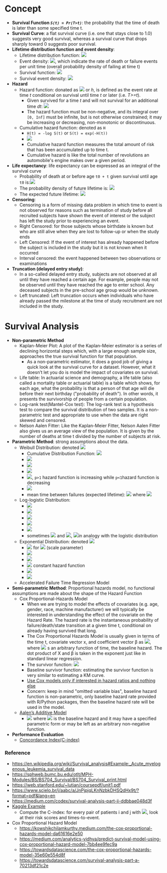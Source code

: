 # Concept

* **Survival Function *`S(t) = Pr(T>t)`***: the probability that the time of death is later than some specified time t.
* **Survival Curve**: a flat survival curve (i.e. one that stays close to 1.0) suggests very good survival, whereas a survival curve that drops sharply toward 0 suggests poor survival.
* **Lifetime distribution function and event density**: 
  * Lifetime distribution function: <img src="https://render.githubusercontent.com/render/math?math=F(t) = Pr(T<=t) = 1 - S(t)">
  * Event density: <img src="https://render.githubusercontent.com/render/math?math=f(t) = F^'(t) = \frac{d}{dt}F(t)">, which indicate the rate of death or failure events per unit time (overall probability density of failing at time t)
  * Survival function: <img src="https://render.githubusercontent.com/render/math?math=S(t) = Pr(T>t) = 1 - F(t) = \int_t^{inf} f(u)du">
  * Survival event density: <img src="https://render.githubusercontent.com/render/math?math=s(t) = S^'(t) = \frac{d}{dt}S(t)=\frac{d}{dt}\int_t^{inf}=\frac{d}{dt}[1-F(t)]=-f(t)">
* **Hazard**
  * Hazard function: donated as <img src="https://render.githubusercontent.com/render/math?math=\lambda"> or *h*, is defined as the event rate at time *t* conditional on survival until time *t* or later (i.e. *T>=t*).
    * Given survived for a time *t* and will not survival for an additional time *dt*: <img src="https://render.githubusercontent.com/render/math?math=h(t)=\lim_{dt\rightarrow 0}\frac{Pr(t\le T < t%2Bdt )}{dt*S(t)}=\frac{f(t)}{S(t)} = - \frac{S^'(t)}{S(t)} = -\frac{d}{dx}ln(S(x))">
    * The hazard function must be non-negative, and its integral over `[0, Inf]` must be infinite, but is not otherwise constrained; it may be increasing or decreasing, non-monotonic or discontinuous.
  * Cumulative hazard function: denoted as `H`
    * `H(t) = -log S(t)` or `S(t) = exp(-H(t))`
    * <img src="https://render.githubusercontent.com/render/math?math=S(t)=exp[-H(t)]=\frac{f(t)}{\lambda(t)}=1-F(t), t>0">
    * Cumulative hazard function measures the total amount of risk that has been accumulated up to time t.
    * Cumulative hazard is like the total number of revolutions an automobile's engine makes over a given period.
* **Life expectancy**: life expectancy can be expressed as an integral of the survival curve
  * Probability of death at or before age `t0 + t` given survival until age `t0` is:<img src="https://render.githubusercontent.com/render/math?math=P(T\le t_0 %2B t|T>t_0)= \frac{P(t_0<T\le T_0%2Bt)}{P(T>t_0)}=\frac{F(t_0%2Bt)-F(t_0)}{S(t_0)}"> 
  * The probability density of future lifetime is: <img src="https://render.githubusercontent.com/render/math?math=\frac{d}{dt}\frac{F(t_0 %2B t) - F(t_0)}{S(t_0)}=\frac{f(t_0%2Bt)}{S(t_0)}">
  * The expected future lifetime: <img src="https://render.githubusercontent.com/render/math?math=\frac{1}{S(t_0)}\int_0^{\infty}tf(t_0%2Bt)dt=\frac{1}{S(t_0)}\int_{t_0}^{\infty}S(t)dt">
* **Censoring**:
  * Censoring is a form of missing data problem in which time to event is not observed for reasons such as termination of study before all recruited subjects have shown the event of interest or the subject has left the study prior to experiencing an event.
  * Right Censored: for those subjects whose birthdate is known but who are still alive when they are lost to follow-up or when the study ends
  * Left Censored: If the event of interest has already happened before the subject is included in the study but it is not known when it occurred
  * Interval censored: the event happened between two observations or examinations
* **Truncation (delayed entry study)**:
  * In a so-called delayed entry study, subjects are not observed at all until they have reached a certain age. For example, people may not be observed until they have reached the age to enter school. Any deceased subjects in the pre-school age group would be unknown. 
  * Left truncated: Left truncation occurs when individuals who have already passed the milestone at the time of study recruitment are not included in the study.

# Survival Analysis
* **Non-parametric Method**
  * Kaplan-Meier Plot: A plot of the Kaplan–Meier estimator is a series of declining horizontal steps which, with a large enough sample size, approaches the true survival function for that population. 
    * As a non-parametric estimator, it does a good job of giving a quick look at the survival curve for a dataset. However, what it doesn’t let you do is model the impact of covariates on survival.
  * Life table: In actuarial science and demography, a life table (also called a mortality table or actuarial table) is a table which shows, for each age, what the probability is that a person of that age will die before their next birthday ("probability of death"). In other words, it presents the survivorship of people from a certain population.
  * Log-rank test(Mantel-Cox test): The log-rank test is a hypothesis test to compare the survival distribution of two samples. It is a non-parametric test and appropriate to use when the data are right skewed and censored.
  * Nelson Aalen Fitter: Like the Kaplan-Meier Fitter, Nelson Aalen Fitter also gives us an average view of the population. It is given by the number of deaths at time t divided by the number of subjects at risk.
* **Parametric Method**: strong assumptions about the data.
  * Weibull Distribution: denoted <img src="https://render.githubusercontent.com/render/math?math=W(p,\lambda),p>0 (shape),\lambda >0 (scale)">
    * Cumulative Distribution Function: <img src="https://render.githubusercontent.com/render/math?math=F(t) = 1 - e^{-(\lambda t)^p}">
    * <img src="https://render.githubusercontent.com/render/math?math=f(t) = p\lambda ^pt^{p-1}e^{-(\lambda t)^p}">
    * <img src="https://render.githubusercontent.com/render/math?math=S(t) = e^{-(\lambda t)^p}">
    * <img src="https://render.githubusercontent.com/render/math?math=h(t) = p\lambda ^pt^{p-1}">
    * <img src="https://render.githubusercontent.com/render/math?math=H(t) = (\lambda t)^p">, `p>1` hazard function is increasing while `p<1`hazard function is decreasing
    * <img src="https://render.githubusercontent.com/render/math?math=W(1,\lambda) = Exp(\lambda)">
    * mean time between failures (expected lifetime): <img src="https://render.githubusercontent.com/render/math?math=MTBF(k,\lambda) = \frac{1}{\lambda}\Gamma (1 %2B \frac{1}{p})"> where <img src="https://render.githubusercontent.com/render/math?math=\Gamma(\alpha)=\int_0^{\infty}t^{\alpha -1}e^{-t}dt">
  * Log-logistic Distribution: 
    * <img src="https://render.githubusercontent.com/render/math?math=F(t)=\frac{x^\beta}{\alpha ^{\beta} %2B x^{\beta}}, scale:\alpha, shape:\beta">
    * <img src="https://render.githubusercontent.com/render/math?math=f(t)=\frac{(\beta / \alpha)(x/ \alpha)^{\beta - 1}}{(1%2B(x/\alpha)^{\beta})^2}">
    * <img src="https://render.githubusercontent.com/render/math?math=S(t)=1-F(t)=[1%2B(t/\alpha)^{\beta}]^{-1}">
    * <img src="https://render.githubusercontent.com/render/math?math=h(t)=\frac{f(t)}{S(t)}=\frac{(\beta/\alpha)(t/\alpha)^{\beta-1}}{1%2B(t/\alpha)^{\beta}}">
    * <img src="https://render.githubusercontent.com/render/math?math=E(T) = \frac{\pi \alpha \beta^{-1}}{\sin(\pi\beta^{-1})}, \beta>1">
    * sometimes <img src="https://render.githubusercontent.com/render/math?math=\mu=ln(\alpha)"> and <img src="https://render.githubusercontent.com/render/math?math=s=1/\beta">, <img src="https://render.githubusercontent.com/render/math?math=\mu,s">in analogy with the logistic distribution
  * Exponential Distribution: denoted <img src="https://render.githubusercontent.com/render/math?math=T~Exp(\lambda)">
    * <img src="https://render.githubusercontent.com/render/math?math=f(t) = \lambda \exp ^{-\lambda t}"> for <img src="https://render.githubusercontent.com/render/math?math=\lambda>0"> (scale parameter)
    * <img src="https://render.githubusercontent.com/render/math?math=F(t) = 1 - \exp ^{-\lambda t}">  
    * <img src="https://render.githubusercontent.com/render/math?math=S(t) = \exp ^{-\lambda t}"> 
    * <img src="https://render.githubusercontent.com/render/math?math=h(t)=\lambda">  constant hazard function
    * <img src="https://render.githubusercontent.com/render/math?math=H(t) = \lambda t">
    * <img src="https://render.githubusercontent.com/render/math?math=E(T) = \frac{1}{\lambda}">
  * Accelerated Failure Time Regression Model
* **Semi-parametric Method**: Proportional hazards model, no functional assumptions are made about the shape of the Hazard Function
  * Cox Proportional-Hazards Model
    * When we are trying to model the effects of covariates (e.g. age, gender, race, machine manufacturer) we will typically be interested in understanding the effect of the covariate on the Hazard Rate. The hazard rate is the instantaneous probability of failure/death/state transition at a given time t, conditional on already having survived that long.
    * The Cox Proportional Hazards Model is usually given in terms of the time t, covariate vector x, and coefficient vector β as <img src="https://render.githubusercontent.com/render/math?math=\lambda(t)=\lambda_0(t)e^{x^T\beta}">, where <img src="https://render.githubusercontent.com/render/math?math=\lambda_0"> s an arbitrary function of time, the baseline hazard. The dot product of X and β is taken in the exponent just like in standard linear regression.
    * The survivor function: <img src="https://render.githubusercontent.com/render/math?math=S(t)=\exp\int_0^t \lambda_0(t)\exp(x^T\beta) = S_0(t)^{\exp(x^T\beta)}">
    * Baseline survivor function: estimating the survivor function is very similar to estimating a KM curve.
    * [Use Cox models only if interested in hazard ratios and nothing else](https://stats.stackexchange.com/questions/68737/how-to-estimate-baseline-hazard-function-in-cox-model-with-r)
    * Concern: keep in mind "omitted variable bias", baseline hazard function is non-parametric, only baseline hazard rate provided with R/Python packages, then the baseline hazard rate will be used in the model.
  * [Aalen’s Additive Model](http://www.ukm.my/jsm/pdf_files/SM-PDF-46-3-2017/15%20Aditif%20Aalen.pdf)
    * <img src="https://render.githubusercontent.com/render/math?math=\lambda(t|X) = \lambda_0(t)r(X^T\beta)"> where <img src="https://render.githubusercontent.com/render/math?math=\lambda_0(t)"> is the baseline hazard and it may have a specified parametric form or may be left as an arbitrary non-negative function.
* **Performance Evaluation**
  * [Concordance Index(C-index)](https://medium.com/analytics-vidhya/concordance-index-72298c11eac7)
### Reference
* https://en.wikipedia.org/wiki/Survival_analysis#Example:_Acute_myelogenous_leukemia_survival_data
* https://sphweb.bumc.bu.edu/otlt/MPH-Modules/BS/BS704_Survival/BS704_Survival_print.html
* https://web.stanford.edu/~lutian/coursepdf/unit1.pdf
* https://www.scielo.br/j/aabc/a/JnPjpjqLKnNzbkDHSQdHx9t/?format=pdf&lang=en
* https://medium.com/codex/survival-analysis-part-ii-ddbbae048d3f
* [Kaggle Example](https://www.kaggle.com/taimurzahid/survival-regression-analysis-to-predict-churn)
  * Compute the C-index: for every pair of patients i and j with <img src="https://render.githubusercontent.com/render/math?math=i\ne j">, look at their risk scores and times-to-event.
* Cox Proportional Hazard Model
  * https://kowshikchilamkurthy.medium.com/the-cox-proportional-hazards-model-da61616e2e50
  * https://medium.com/analytics-vidhya/predict-survival-model-using-cox-proportional-hazard-model-7bb4ee9fec9a
  * https://towardsdatascience.com/the-cox-proportional-hazards-model-35e60e554d8f
  * https://towardsdatascience.com/survival-analysis-part-a-70213df21c2e